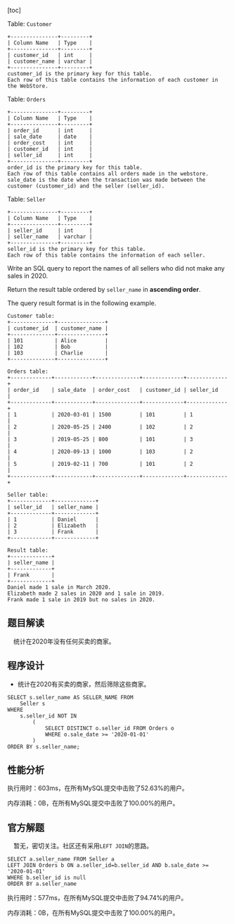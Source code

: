 [toc]

Table: `Customer`

```
+---------------+---------+
| Column Name   | Type    |
+---------------+---------+
| customer_id   | int     |
| customer_name | varchar |
+---------------+---------+
customer_id is the primary key for this table.
Each row of this table contains the information of each customer in the WebStore.
```

Table: `Orders`

```
+---------------+---------+
| Column Name   | Type    |
+---------------+---------+
| order_id      | int     |
| sale_date     | date    |
| order_cost    | int     |
| customer_id   | int     |
| seller_id     | int     |
+---------------+---------+
order_id is the primary key for this table.
Each row of this table contains all orders made in the webstore.
sale_date is the date when the transaction was made between the customer (customer_id) and the seller (seller_id).
```

Table: `Seller`

```
+---------------+---------+
| Column Name   | Type    |
+---------------+---------+
| seller_id     | int     |
| seller_name   | varchar |
+---------------+---------+
seller_id is the primary key for this table.
Each row of this table contains the information of each seller.
```


Write an SQL query to report the names of all sellers who did not make any sales in 2020.

Return the result table ordered by `seller_name` in **ascending order**.

The query result format is in the following example.

 ```
Customer table:
+--------------+---------------+
| customer_id  | customer_name |
+--------------+---------------+
| 101          | Alice         |
| 102          | Bob           |
| 103          | Charlie       |
+--------------+---------------+

Orders table:
+-------------+------------+--------------+-------------+-------------+
| order_id    | sale_date  | order_cost   | customer_id | seller_id   |
+-------------+------------+--------------+-------------+-------------+
| 1           | 2020-03-01 | 1500         | 101         | 1           |
| 2           | 2020-05-25 | 2400         | 102         | 2           |
| 3           | 2019-05-25 | 800          | 101         | 3           |
| 4           | 2020-09-13 | 1000         | 103         | 2           |
| 5           | 2019-02-11 | 700          | 101         | 2           |
+-------------+------------+--------------+-------------+-------------+

Seller table:
+-------------+-------------+
| seller_id   | seller_name |
+-------------+-------------+
| 1           | Daniel      |
| 2           | Elizabeth   |
| 3           | Frank       |
+-------------+-------------+

Result table:
+-------------+
| seller_name |
+-------------+
| Frank       |
+-------------+
Daniel made 1 sale in March 2020.
Elizabeth made 2 sales in 2020 and 1 sale in 2019.
Frank made 1 sale in 2019 but no sales in 2020.
 ```

## 题目解读

&emsp;统计在2020年没有任何买卖的商家。

## 程序设计

* 统计在2020有买卖的商家，然后筛除这些商家。

```mysql
SELECT s.seller_name AS SELLER_NAME FROM
	Seller s 
WHERE 
	s.seller_id NOT IN 
		(
            SELECT DISTINCT o.seller_id FROM Orders o 
            WHERE o.sale_date >= '2020-01-01'
        )
ORDER BY s.seller_name;
```

## 性能分析

执行用时：603ms，在所有MySQL提交中击败了52.63%的用户。

内存消耗：0B，在所有MySQL提交中击败了100.00%的用户。

## 官方解题

&emsp;暂无，密切关注。社区还有采用`LEFT JOIN`的思路。

```mysql
SELECT a.seller_name FROM Seller a
LEFT JOIN Orders b ON a.seller_id=b.seller_id AND b.sale_date >= '2020-01-01'
WHERE b.seller_id is null
ORDER BY a.seller_name
```

执行用时：577ms，在所有MySQL提交中击败了94.74%的用户。

内存消耗：0B，在所有MySQL提交中击败了100.00%的用户。